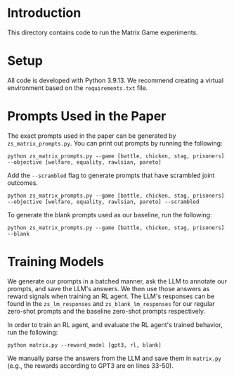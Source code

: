 
# Introduction
This directory contains code to run the Matrix Game experiments. 

# Setup
All code is developed with Python 3.9.13. We recommend creating a virtual environment based on the `requirements.txt` file.

# Prompts Used in the Paper
The exact prompts used in the paper can be generated by `zs_matrix_prompts.py`. You can print out prompts by running the following:

```python zs_matrix_prompts.py --game [battle, chicken, stag, prisoners] --objective [welfare, equality, rawlsian, pareto]```

Add the `--scrambled` flag to generate prompts that have scrambled joint outcomes. 

```python zs_matrix_prompts.py --game [battle, chicken, stag, prisoners] --objective [welfare, equality, rawlsian, pareto] --scrambled```

To generate the blank prompts used as our baseline, run the following:

```python zs_matrix_prompts.py --game [battle, chicken, stag, prisoners] --blank```

# Training Models
We generate our prompts in a batched manner, ask the LLM to annotate our prompts, and save the LLM's answers. We then use those answers as reward signals when training an RL agent. The LLM's responses can be found in the `zs_lm_responses` and `zs_blank_lm_responses` for our regular zero-shot prompts and the baseline zero-shot prompts respectively. 

In order to train an RL agent, and evaluate the RL agent's trained behavior, run the following:

```python matrix.py --reward_model [gpt3, rl, blank]```

We manually parse the answers from the LLM and save them in `matrix.py` (e.g., the rewards according to GPT3 are on lines 33-50).
